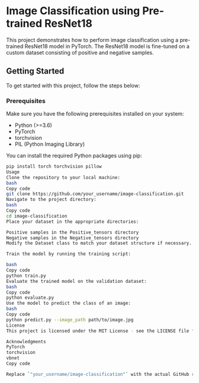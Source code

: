 # Image Classification using Pre-trained ResNet18

This project demonstrates how to perform image classification using a pre-trained ResNet18 model in PyTorch. The ResNet18 model is fine-tuned on a custom dataset consisting of positive and negative samples.

## Getting Started

To get started with this project, follow the steps below:

### Prerequisites

Make sure you have the following prerequisites installed on your system:

- Python (>=3.6)
- PyTorch
- torchvision
- PIL (Python Imaging Library)

You can install the required Python packages using pip:

```bash
pip install torch torchvision pillow
Usage
Clone the repository to your local machine:
bash
Copy code
git clone https://github.com/your_username/image-classification.git
Navigate to the project directory:
bash
Copy code
cd image-classification
Place your dataset in the appropriate directories:

Positive samples in the Positive_tensors directory
Negative samples in the Negative_tensors directory
Modify the Dataset class to match your dataset structure if necessary.

Train the model by running the training script:

bash
Copy code
python train.py
Evaluate the trained model on the validation dataset:
bash
Copy code
python evaluate.py
Use the model to predict the class of an image:
bash
Copy code
python predict.py --image_path path/to/image.jpg
License
This project is licensed under the MIT License - see the LICENSE file for details.

Acknowledgments
PyTorch
torchvision
vbnet
Copy code

Replace `"your_username/image-classification"` with the actual GitHub repository URL w# Crack_detection
